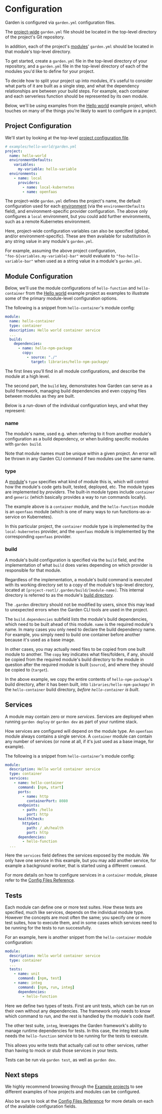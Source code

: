 # Configuration

Garden is configured via `garden.yml` configuration files.

The [project-wide](#project-configuration) `garden.yml` file should be located in the top-level directory of the
project's Git repository.

In addition, each of the project's [modules](../reference/glossary.md#module)' `garden.yml` should be located in that
module's top-level directory.

To get started, create a `garden.yml` file in the top-level directory of your repository, and a `garden.yml` file
in the top-level directory of each of the modules you'd like to define for your project.

To decide how to split your project up into modules, it's useful to consider what parts of it are built as a single
step, and what the dependency relationships are between your build steps. For example, each container and each
serverless function should be represented by its own module.

Below, we'll be using examples from the
[Hello world](../examples/hello-world.md) example project, which touches
on many of the things you're likely to want to configure in a project.

## Project Configuration

We'll start by looking at the top-level [project configuration file](https://github.com/garden-io/garden/blob/master/examples/hello-world/garden.yml).

```yaml
# examples/hello-world/garden.yml
project:
  name: hello-world
  environmentDefaults:
    variables:
      my-variable: hello-variable
  environments:
    - name: local
      providers:
        - name: local-kubernetes
        - name: openfaas
```

The project-wide `garden.yml` defines the project's name, the default configuration used for each
[environment](../reference/glossary.md#environment) (via the `environmentDefaults` field), and
environment-specific provider configuration. The above only configures a `local` environment, but you could add
further environments, such as a remote Kubernetes environment.

Here, project-wide configuration variables can also be specified (global, and/or environment-specific). These are
then available for substitution in any string value in any module's `garden.yml`.

For example, assuming the above project configuration, `"foo-${variables.my-variable}-bar"` would evaluate to
`"foo-hello-variable-bar"` when used as a string value in a module's `garden.yml`.

## Module Configuration

Below, we'll use the module configurations of `hello-function` and `hello-container` from the
[Hello world](../examples/hello-world.md) example project
as examples to illustrate some of the primary module-level configuration options.

The following is a snippet from `hello-container`'s module config:

```yaml
module:
  name: hello-container
  type: container
  description: Hello world container service
  ...
  build:
    dependencies:
      - name: hello-npm-package
        copy:
          - source: "./"
            target: libraries/hello-npm-package/
```

The first lines you'll find in all module configurations, and describe the module at a high level.

The second part, the `build` key, demonstrates how Garden can serve as a build framework, managing build dependencies
and even copying files between modules as they are built.

Below is a run-down of the individual configuration keys, and what they represent:

### name

The module's name, used e.g. when referring to it from another module's configuration as a
build dependency, or when building specific modules with `garden build`.

Note that module names must be unique within a given project. An error will be thrown in any Garden CLI command if two
modules use the same name.

### type

A [module](../reference/glossary.md#module)'s `type` specifies what kind of module this is, which will control how the
module's code gets built, tested, deployed, etc. The module types are implemented by _providers_. The built-in module types
include `container` and `generic` (which basically provides a way to run commands locally).

The example above is a `container` module, and the `hello-function` module is an `openfaas` module
(which is one of many ways to run functions-as-a-service on Kubernetes).

In this particular project, the `container` module type is implemented by the `local-kubernetes` provider, and the
`openfaas` module is implemented by the corresponding `openfaas` provider.

### build

A module's build configuration is specified via the `build` field, and the implementation of what `build` does varies depending on which provider is responsible for that module.

Regardless of the implementation, a module's build command is executed
with its working directory set to a copy of the module's top-level directory, located at
`[project-root]/.garden/build/[module-name]`. This internal directory is referred to as the module's
[build directory](../reference/glossary.md#build-directory).

The `.garden` directory should not be modified by users, since this may lead to unexpected errors when the Garden CLI
tools are used in the project.

The `build.dependencies` subfield lists the module's build dependencies, which need to be built ahead of this module.
`name` is the required module's name. In many cases you only need to declare the build dependency name. For example,
you simply need to build one container before another because it's used as a base image.

In other cases, you may actually need files to be copied from one built module to another.
The `copy` key indicates what files/folders, if any, should be copied from the required module's build directory to the
module in question after the required module is built (`source`), and where they should be copied to (`target`).

In the above example, we copy the entire contents of `hello-npm-package`'s build directory, after it has been built,
into `libraries/hello-npm-package/` in the `hello-container` build directory, _before `hello-container` is built_.

## Services

A module may contain zero or more _services_. Services are deployed when running `garden deploy` or `garden dev` as
part of your runtime stack.

How services are configured will depend on the module type. An `openfaas` module always contains a single service. A
`container` module can contain any number of services (or none at all, if it's just used as a base image, for example).

The following is a snippet from `hello-container`'s module config:

```yaml
module:
  description: Hello world container service
  type: container
  services:
    - name: hello-container
      command: [npm, start]
      ports:
        - name: http
          containerPort: 8080
      endpoints:
        - path: /hello
          port: http
      healthCheck:
        httpGet:
          path: /_ah/health
          port: http
      dependencies:
        - hello-function
  ...
```

Here the `services` field defines the services exposed by the module. We only have one service in this example,
but you may add another service, for example a background worker, that is started using a different
`command`.

For more details on how to configure services in a `container` module, please refer to the
[Config Files Reference](../reference/config-files-reference.md).

## Tests

Each module can define one or more test suites. How these tests are specified, much like services, depends on the
individual module type. However the concepts are most often the same; you specify one or more test suites, how to
execute them, and in some cases which services need to be running for the tests to run successfully.

For an example, here is another snippet from the `hello-container` module configuration:

```yaml
module:
  description: Hello world container service
  type: container
  ...
  tests:
    - name: unit
      command: [npm, test]
    - name: integ
      command: [npm, run, integ]
      dependencies:
        - hello-function
```

Here we define two types of tests. First are unit tests, which can be run on their own without any dependencies. The
framework only needs to know which command to run, and the rest is handled by the module's code itself.

The other test suite, `integ`, leverages the Garden framework's ability to manage runtime dependencies for tests. In
this case, the integ test suite needs the `hello-function` service to be running for the tests to execute.

This allows you write tests that actually call out to other services, rather than having to mock or stub those services
in your tests.

Tests can be run via `garden test`, as well as `garden dev`.

## Next steps

We highly recommend browsing through the [Example projects](../examples/README.md) to see different examples of how projects and modules can be configured.

Also be sure to look at the [Config Files Reference](../reference/config-files-reference.md)
 for more details on each of the available
configuration fields.
